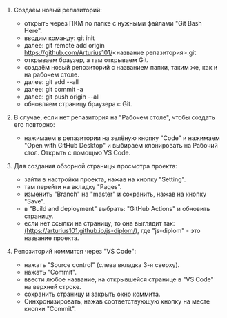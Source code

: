 1. Создаём новый репазиторий:
    - открыть через ПКМ по папке с нужными файлами "Git Bash Here".
    - вводим команду: git init
    - далее: git remote add origin https://github.com/Arturius101/<название репазитория>.git
    - открываем браузер, а там открываем Git.
    - создаём новый репозиторий с названием папки, таким же, как и на рабочем столе.
    - далее: git add --all
    - далее: git commit -a
    - далее: git push origin --all
    - обновляем страницу браузера с Git.


2. В случае, если нет репазитория на "Рабочем столе", чтобы создать его повторно:
    - нажимаем в репазитории на зелёную кнопку "Code" и нажимаем "Open with GitHub Desktop" и выбираем клонировать на Рабочий стол. Открыть с помощью VS Code.


3. Для создания обзорной страницы просмотра проекта:
    - зайти в настройки проекта, нажав на кнопку "Setting".
    - там перейти на вкладку "Pages".
    - изменить "Branch" на "master" и сохранить, нажав на кнопку "Save".
    - в "Build and deployment" выбрать: "GitHub Actions" и обновить страницу.
    - если нет ссылки на страницу, то она выглядит так: [(https://arturius101.github.io/js-diplom/)](https://arturius101.github.io/js-diplom/), где "js-diplom" - это название проекта.



4. Репозиторий коммится через "VS Code":
    - нажать "Source control" (слева вкладка 3-я сверху).
    - нажать "Commit".
    - ввести любое название, на открывшейся странице в "VS Code" на верхней строке.
    - сохранить страницу и закрыть окно коммита.
    - Синхронизировать, нажав соответствующую кнопку на месте кнопки "Commit".

